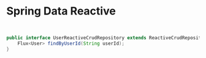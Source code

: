 # Spring Data Reactive




```java


public interface UserReactiveCrudRepository extends ReactiveCrudRepository<User, String> {
    Flux<User> findByUserId(String userId);
}

```